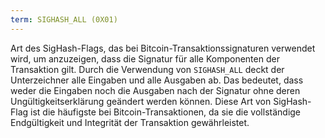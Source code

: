 ```yaml
---
term: SIGHASH_ALL (0X01)
---
```


Art des SigHash-Flags, das bei Bitcoin-Transaktionssignaturen verwendet wird, um anzuzeigen, dass die Signatur für alle Komponenten der Transaktion gilt. Durch die Verwendung von `SIGHASH_ALL` deckt der Unterzeichner alle Eingaben und alle Ausgaben ab. Das bedeutet, dass weder die Eingaben noch die Ausgaben nach der Signatur ohne deren Ungültigkeitserklärung geändert werden können. Diese Art von SigHash-Flag ist die häufigste bei Bitcoin-Transaktionen, da sie die vollständige Endgültigkeit und Integrität der Transaktion gewährleistet.